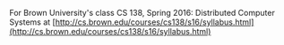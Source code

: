 For Brown University's class CS 138, Spring 2016: Distributed Computer Systems at [http://cs.brown.edu/courses/cs138/s16/syllabus.html](http://cs.brown.edu/courses/cs138/s16/syllabus.html)

